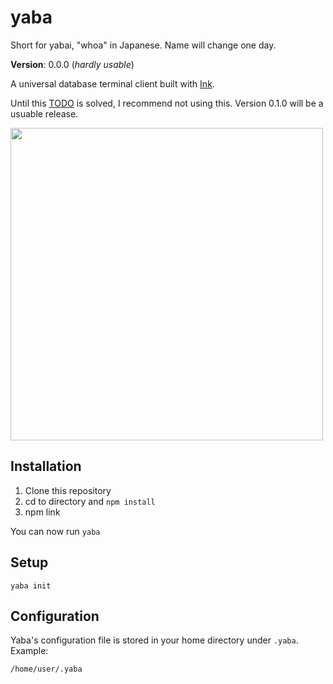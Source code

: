 # yaba

Short for yabai, "whoa" in Japanese. Name will change one day. 

**Version**: 0.0.0 (_hardly usable_)

A universal database terminal client built with [Ink](https://github.com/vadimdemedes/ink).

Until this [TODO](https://github.com/olingern/yaba/blob/master/src/providers/PostgresSQL.ts#L63) is solved, 
I recommend not using this. Version 0.1.0 will be a usuable release.

<img height="500" src="https://user-images.githubusercontent.com/1470297/91042907-8f6de380-e5e0-11ea-9a34-e4a9500f9378.gif" />


## Installation

1. Clone this repository
2. cd to directory and `npm install`
3. npm link

You can now run `yaba`

## Setup

```
yaba init
```

## Configuration

Yaba's configuration file is stored in your home directory under `.yaba`. Example:

```
/home/user/.yaba
```
